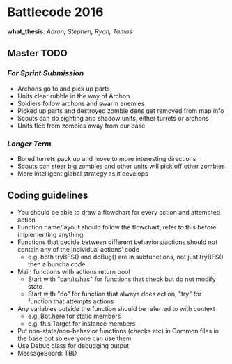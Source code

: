 # Battlecode 2016

**what_thesis**: _Aaron, Stephen, Ryan, Tamas_


## Master TODO

### _For Sprint Submission_
- Archons go to and pick up parts
- Units clear rubble in the way of Archon
- Soldiers follow archons and swarm enemies
- Picked up parts and destroyed zombie dens get removed from map info
- Scouts can do sighting and shadow units, either turrets or archons
- Units flee from zombies away from our base

### _Longer Term_
- Bored turrets pack up and move to more interesting directions
- Scouts can steer big zombies and other units will pick off other zombies
- More intelligent global strategy as it develops



## Coding guidelines

- You should be able to draw a flowchart for every action and attempted action
- Function name/layout should follow the flowchart, refer to this before implementing anything
- Functions that decide between different behaviors/actions should not contain any of the individual actions' code
  - e.g. both tryBFS() and doBug() are in subfunctions, not just tryBFS() then a buncha code
- Main functions with actions return bool
  - Start with "can/is/has" for functions that check but do not modify state
  - Start with "do" for function that always does action, "try" for function that attempts actions
- Any variables outside the function should be referred to with context
  - e.g. Bot.here for static members
  - e.g. this.Target for instance members
- Put non-state/non-behavior functions (checks etc) in Common files in the base bot so everyone can use them
- Use Debug class for debugging output
- MessageBoard: TBD
